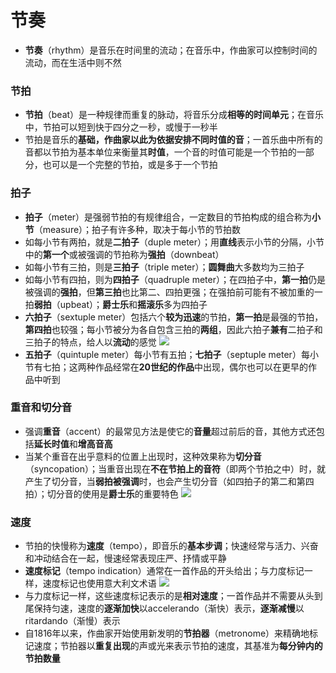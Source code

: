 # 节奏
* **节奏**（rhythm）是音乐在时间里的流动；在音乐中，作曲家可以控制时间的流动，而在生活中则不然
### 节拍
* **节拍**（beat）是一种规律而重复的脉动，将音乐分成**相等的时间单元**；在音乐中，节拍可以短到快于四分之一秒，或慢于一秒半
* 节拍是音乐的**基础，**作曲家以此为依据安排**不同时值的音**；一首乐曲中所有的音都以节拍为基本单位来衡量其**时值**，一个音的时值可能是一个节拍的一部分，也可以是一个完整的节拍，或是多于一个节拍
### 拍子
* **拍子**（meter）是强弱节拍的有规律组合，一定数目的节拍构成的组合称为**小节**（measure）；拍子有许多种，取决于每小节的节拍数
* 如每小节有两拍，就是**二拍子**（duple meter）；用**直线**表示小节的分隔，小节中的**第一个**或被强调的节拍称为**强拍**（downbeat）
* 如每小节有三拍，则是**三拍子**（triple meter）；**圆舞曲**大多数均为三拍子
* 如每小节有四拍，则为**四拍子**（quadruple meter）；在四拍子中，**第一拍**仍是被强调的**强拍**，但**第三拍**也比第二、四拍更强；在强拍前可能有不被加重的一拍**弱拍**（upbeat）；**爵士乐**和**摇滚乐**多为四拍子
* **六拍子**（sextuple meter）包括六个**较为迅速**的节拍，**第一拍**是最强的节拍，**第四拍**也较强；每小节被分为各自包含三拍的**两组**，因此六拍子**兼有**二拍子和三拍子的特点，给人以**流动**的感觉
![](images/六拍子.jpg)
* **五拍子**（quintuple meter）每小节有五拍；**七拍子**（septuple meter）每小节有七拍；这两种作品经常在**20世纪的作品**中出现，偶尔也可以在更早的作品中听到
### 重音和切分音
* 强调**重音**（accent）的最常见方法是使它的**音量**超过前后的音，其他方式还包括**延长时值**和**增高音高**
* 当某个重音在出乎意料的位置上出现时，这种效果称为**切分音**（syncopation）；当重音出现在**不在节拍上的音符**（即两个节拍之中）时，就产生了切分音，当**弱拍被强调**时，也会产生切分音（如四拍子的第二和第四拍）；切分音的使用是**爵士乐**的重要特色
![](images/切分音.jpg)
### 速度
* 节拍的快慢称为**速度**（tempo），即音乐的**基本步调**；快速经常与活力、兴奋和冲动结合在一起，慢速经常表现庄严、抒情或平静
* **速度标记**（tempo indication）通常在一首作品的开头给出；与力度标记一样，速度标记也使用意大利文术语
![](images/速度.jpg)
* 与力度标记一样，这些速度标记表示的是**相对速度**；一首作品并不需要从头到尾保持匀速，速度的**逐渐加快**以accelerando（渐快）表示，**逐渐减慢**以ritardando（渐慢）表示
* 自1816年以来，作曲家开始使用新发明的**节拍器**（metronome）来精确地标记速度；节拍器以**重复出现**的声或光来表示节拍的速度，其基准为**每分钟内的节拍数量**